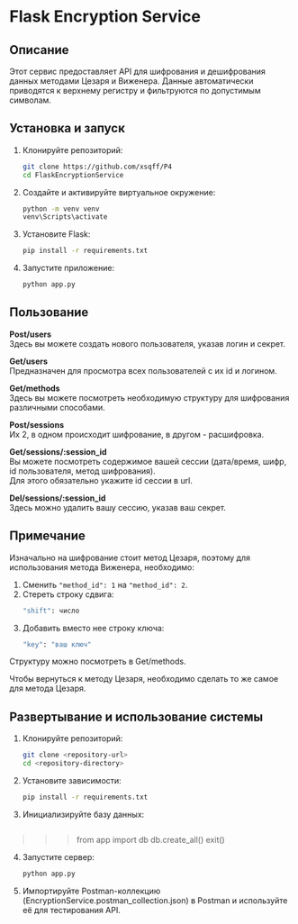 # Flask Encryption Service

## Описание

Этот сервис предоставляет API для шифрования и дешифрования данных методами Цезаря и Виженера. Данные автоматически приводятся к верхнему регистру и фильтруются по допустимым символам.

## Установка и запуск

1. Клонируйте репозиторий:
   ```bash
   git clone https://github.com/xsqff/P4
   cd FlaskEncryptionService
2. Создайте и активируйте виртуальное окружение:
   ```bash
   python -m venv venv
   venv\Scripts\activate
3. Установите Flask:
   ```bash
   pip install -r requirements.txt
4. Запустите приложение:
   ```bash
   python app.py
   
## Пользование

**Post/users**  
Здесь вы можете создать нового пользователя, указав логин и секрет.

**Get/users**  
Предназначен для просмотра всех пользователей с их id и логином.

**Get/methods**  
Здесь вы можете посмотреть необходимую структуру для шифрования различными способами.

**Post/sessions**  
Их 2, в одном происходит шифрование, в другом - расшифровка.

**Get/sessions/:session_id**  
Вы можете посмотреть содержимое вашей сессии (дата/время, шифр, id пользователя, метод шифрования).  
Для этого обязательно укажите id сессии в url.

**Del/sessions/:session_id**  
Здесь можно удалить вашу сессию, указав ваш секрет.

## Примечание

Изначально на шифрование стоит метод Цезаря, поэтому для использования метода Виженера, необходимо:

1. Сменить `"method_id": 1` на `"method_id": 2`.
2. Стереть строку сдвига:
   ```bash
   "shift": число
3. Добавить вместо нее строку ключа:
   ```bash
   "key": "ваш ключ"
Структуру можно посмотреть в Get/methods.

Чтобы вернуться к методу Цезаря, необходимо сделать то же самое для метода Цезаря.

## Развертывание и использование системы
1. Клонируйте репозиторий:
   ```bash
   git clone <repository-url>
   cd <repository-directory>
2. Установите зависимости:
   ```bash
   pip install -r requirements.txt
3. Инициализируйте базу данных:
   ```bash
 >>> from app import db
 >>> db.create_all()
 >>> exit()
4. Запустите сервер:
   ```bash
   python app.py
5. Импортируйте Postman-коллекцию (EncryptionService.postman_collection.json) в Postman и используйте её для тестирования API.